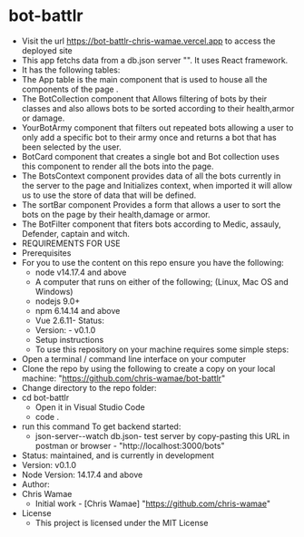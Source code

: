 # bot-battlr
- Visit the url https://bot-battlr-chris-wamae.vercel.app to access the deployed site
- This app fetchs data from a db.json server "". It uses React framework.
 - It has the following tables:
  - The App table is the main component that is used to house all the components of the page .
  - The BotCollection component that Allows filtering of bots by their classes and also     allows bots to be sorted according to their health,armor or damage.
  - YourBotArmy component that filters out repeated bots allowing a user to only add a specific bot to their army once and returns a bot that has been selected by the user.
  - BotCard component that creates a single bot and  Bot collection uses this component to render all the bots into the page.
  - The BotsContext component provides data of all the bots currently in the server to the page and Initializes context, when imported it will allow us to use the store of data that will be defined. 
  - The sortBar component Provides a form that allows a user to sort the bots on the page by their health,damage or armor.
  - The BotFilter component that fiters bots according to Medic, assauly, Defender, captain and witch.
- REQUIREMENTS FOR USE
- Prerequisites
- For you to use the content on this repo ensure you have the following:
    - node v14.17.4 and above
    - A computer that runs on either of the following; (Linux, Mac OS and Windows)
    - nodejs 9.0+
    - npm 6.14.14 and above
    - Vue 2.6.11- Status:
    - Version: - v0.1.0
    - Setup instructions
    - To use this repository on your machine requires some simple steps:
- Open a terminal / command line interface on your computer
- Clone the repo by using the following to create a copy on your local machine: "https://github.com/chris-wamae/bot-battlr"
- Change directory to the repo folder:
- cd bot-battlr
  - Open it in Visual Studio Code
  - code .
- run this command To get backend started:
  - json-server--watch db.json- test server by copy-pasting this URL in postman or browser - "http://localhost:3000/bots"
- Status: maintained, and is currently in development
- Version: v0.1.0
- Node Version: 14.17.4 and above
- Author:
- Chris Wamae
   - Initial work - [Chris Wamae] "https://github.com/chris-wamae"
- License
   - This project is licensed under the MIT License